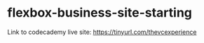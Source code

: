 # flexbox-business-site-starting

Link to codecademy live site: https://tinyurl.com/thevcexperience
